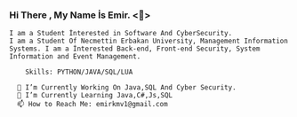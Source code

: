 ### Hi There , My Name İs Emir. <🤚>
    I am a Student İnterested in Software And CyberSecurity.
    I am a Student Of Necmettin Erbakan University, Management Information Systems. I am a İnterested Back-end, Front-end Security, System Information and Event Management.
      
        Skills: PYTHON/JAVA/SQL/LUA
        
      🔨 I’m Currently Working On Java,SQL And Cyber Security.
      🔎 I’m Currently Learning Java,C#,Js,SQL
      📫 How to Reach Me: emirkmv1@gmail.com
